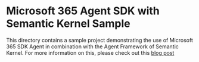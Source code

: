 # Microsoft 365 Agent SDK with Semantic Kernel Sample

This directory contains a sample project demonstrating the use of Microsoft 365 SDK Agent in combination with the Agent Framework of Semantic Kernel. For more information on this, please check out this [blog post](https://arafattehsin.com/leap-forward-with-modern-ai-using-microsoft-365-agents-sdk-and-semantic-kernel/)
